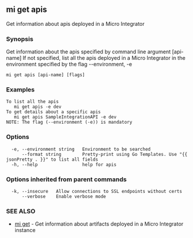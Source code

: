 ## mi get apis

Get information about apis deployed in a Micro Integrator

### Synopsis

Get information about the apis specified by command line argument [api-name]
If not specified, list all the apis deployed in a Micro Integrator in the environment specified by the flag --environment, -e

```
mi get apis [api-name] [flags]
```

### Examples

```
To list all the apis
   mi get apis -e dev
To get details about a specific apis
   mi get apis SampleIntegrationAPI -e dev
NOTE: The flag (--environment (-e)) is mandatory
```

### Options

```
  -e, --environment string   Environment to be searched
      --format string        Pretty-print using Go Templates. Use "{{ jsonPretty . }}" to list all fields
  -h, --help                 help for apis
```

### Options inherited from parent commands

```
  -k, --insecure   Allow connections to SSL endpoints without certs
      --verbose    Enable verbose mode
```

### SEE ALSO

* [mi get](mi_get.md)	 - Get information about artifacts deployed in a Micro Integrator instance

